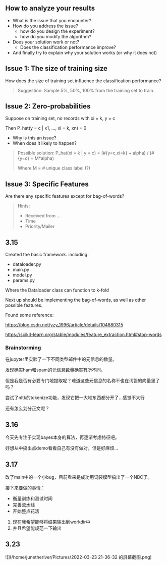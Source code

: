 ##  How to analyze your results
- What is the issue that you encounter?
- How do you address the issue?
  - how do you design the experiment?
  - how do you modify the algorithm?
- Does your solution work or not?
  - Does the classification performance improve?
- And finally try to explain why your solution works (or why it does not)

## Issue 1: The size of training size
How does the size of training set influence the classification performance?
> Suggestion: Sample 5%, 50%, 100% from the training set to train.

## Issue 2: Zero-probabilities
Suppose on training set, no records with xi = k, y = c

Then P_hat(y = c | x1, ..., xi = k, xn) = 0

- Why is this an issue?
- When does it likely to happen?

> Possible solution: P_hat(xi = k | y = c) = (#{y=c,xi=k} + alpha) / (#{y=c} + M*alpha)
> 
> Where M = # unique class label (?)

## Issue 3: Specific Features
Are there any specific features except for bag-of-words?
> Hints:
> - Received from ...
> - Time
> - Priority/Mailer

## 3.15
Created the basic framework. including:
- dataloader.py
- main.py
- model.py
- params.py

Where the Dataloader class can function to k-fold

Next up should be implementing the bag-of-words, as well as other possible features.

Found some reference:

https://blog.csdn.net/yzy_1996/article/details/104680315

https://scikit-learn.org/stable/modules/feature_extraction.html#stop-words

### Brainstorming

在jupyter里实验了一下不同类型邮件中的元信息的数量。

发现确实ham和spam的元信息数量确实有所不同。

但是我是否有必要专门地提取呢？难道这些元信息的名称不也在词袋的向量里了吗？

尝试了nltk的tokenize功能，发现它把一大堆东西都分开了...感觉不大行

还有怎么划分正文呢？

## 3.16

今天先专注于实现bayes本身的算法，再逐渐考虑特征吧。

好想从中搞出点demo看看自己有没有做对，但是好麻烦...

## 3.17
改了main中的一个小bug，目前看来是成功用词袋模型搞出了一个NBC了。

接下来要做的事情：
- 衡量训练和测试时间
- 完善流水线
- 开始整点花活

1. 现在我希望能够将结果输出到workdir中
2. 并且希望能规范一下输出

## 3.23

![](/home/junetheriver/Pictures/2022-03-23 21-36-32 的屏幕截图.png)